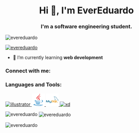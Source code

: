 <h1 align="center">Hi 👋, I'm EverEduardo</h1>
<h3 align="center">I'm a software engineering student.</h3>

<p align="left"> <img src="https://komarev.com/ghpvc/?username=evereduardo&label=Profile%20views&color=0e75b6&style=flat" alt="evereduardo" /> </p>

<p align="left"> <a href="https://github.com/ryo-ma/github-profile-trophy"><img src="https://github-profile-trophy.vercel.app/?username=evereduardo" alt="evereduardo" /></a> </p>

- 🌱 I’m currently learning **web development**

<h3 align="left">Connect with me:</h3>
<p align="left">
</p>

<h3 align="left">Languages and Tools:</h3>
<p align="left"> <a href="https://www.adobe.com/in/products/illustrator.html" target="_blank" rel="noreferrer"> <img src="https://www.vectorlogo.zone/logos/adobe_illustrator/adobe_illustrator-icon.svg" alt="illustrator" width="40" height="40"/> </a> <a href="https://www.java.com" target="_blank" rel="noreferrer"> <img src="https://raw.githubusercontent.com/devicons/devicon/master/icons/java/java-original.svg" alt="java" width="40" height="40"/> </a> <a href="https://www.mysql.com/" target="_blank" rel="noreferrer"> <img src="https://raw.githubusercontent.com/devicons/devicon/master/icons/mysql/mysql-original-wordmark.svg" alt="mysql" width="40" height="40"/> </a> <a href="https://www.adobe.com/products/xd.html" target="_blank" rel="noreferrer"> <img src="https://cdn.worldvectorlogo.com/logos/adobe-xd.svg" alt="xd" width="40" height="40"/> </a> </p>

<p><img align="left" src="https://github-readme-stats.vercel.app/api/top-langs?username=evereduardo&show_icons=true&locale=en&layout=compact" alt="evereduardo" /></p>

<p>&nbsp;<img align="center" src="https://github-readme-stats.vercel.app/api?username=evereduardo&show_icons=true&locale=en" alt="evereduardo" /></p>

<p><img align="center" src="https://github-readme-streak-stats.herokuapp.com/?user=evereduardo&" alt="evereduardo" /></p>
